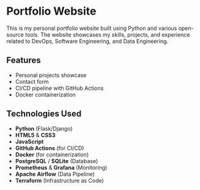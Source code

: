 # Portfolio Website

This is my personal portfolio website built using Python and various open-source tools. The website showcases my skills, projects, and experience related to DevOps, Software Engineering, and Data Engineering.

## Features

- Personal projects showcase
- Contact form
- CI/CD pipeline with GitHub Actions
- Docker containerization

## Technologies Used

- **Python** (Flask/Django)
- **HTML5** & **CSS3**
- **JavaScript**
- **GitHub Actions** (for CI/CD)
- **Docker** (for containerization)
- **PostgreSQL** / **SQLite** (Database)
- **Prometheus** & **Grafana** (Monitoring)
- **Apache Airflow** (Data Pipeline)
- **Terraform** (Infrastructure as Code)





